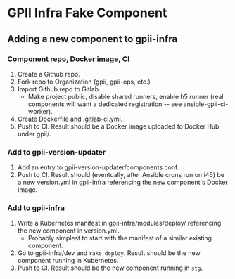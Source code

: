 # GPII Infra Fake Component

## Adding a new component to gpii-infra

### Component repo, Docker image, CI

1. Create a Github repo.
1. Fork repo to Organization (gpii, gpii-ops, etc.)
1. Import Github repo to Gitlab.
   * Make project public, disable shared runners, enable h5 runner (real components will want a dedicated registration -- see ansible-gpii-ci-worker).
1. Create Dockerfile and .gitlab-ci.yml.
1. Push to CI. Result should be a Docker image uploaded to Docker Hub under gpii/.

### Add to gpii-version-updater

1. Add an entry to gpii-version-updater/components.conf.
1. Push to CI. Result should (eventually, after Ansible crons run on i46) be a new version.yml in gpii-infra referencing the new component's Docker image.

### Add to gpii-infra

1. Write a Kubernetes manifest in gpii-infra/modules/deploy/ referencing the new component in version.yml.
   * Probably simplest to start with the manifest of a similar existing component.
1. Go to gpii-infra/dev and `rake deploy`. Result should be the new component running in Kubernetes.
1. Push to CI. Result should be the new component running in `stg`.
